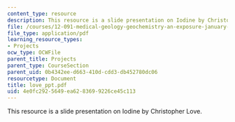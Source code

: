 ```yaml
---
content_type: resource
description: This resource is a slide presentation on Iodine by Christopher Love.
file: /courses/12-091-medical-geology-geochemistry-an-exposure-january-iap-2006/4e0fc2925649ea6283699226ce45c113_love_ppt.pdf
file_type: application/pdf
learning_resource_types:
- Projects
ocw_type: OCWFile
parent_title: Projects
parent_type: CourseSection
parent_uid: 0b4342ee-d663-410d-cdd3-db452780dc06
resourcetype: Document
title: love_ppt.pdf
uid: 4e0fc292-5649-ea62-8369-9226ce45c113
---
```

This resource is a slide presentation on Iodine by Christopher Love.

